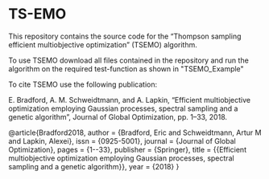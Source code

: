 # TS-EMO
This repository contains the source code for the “Thompson sampling efficient multiobjective optimization” (TSEMO) algorithm. 

To use TSEMO download all files contained in the repository and run the algorithm on the required test-function as shown in "TSEMO_Example"

To cite TSEMO use the following publication:

E. Bradford, A. M. Schweidtmann, and A. Lapkin, “Efficient multiobjective
optimization employing Gaussian processes, spectral sampling
and a genetic algorithm”, Journal of Global Optimization, pp. 1–33,
2018.

@article{Bradford2018,
author = {Bradford, Eric and Schweidtmann, Artur M and Lapkin, Alexei},
issn = {0925-5001},
journal = {Journal of Global Optimization},
pages = {1--33},
publisher = {Springer},
title = {{Efficient multiobjective optimization employing Gaussian processes, spectral sampling and a genetic algorithm}},
year = {2018}
}
